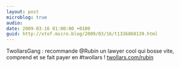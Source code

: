 ```yaml
---
layout: post
microblog: true
audio: 
date: 2009-03-16 01:00:00 +0100
guid: http://xtof.micro.blog/2009/03/16/t1336860139.html
---
```

TwollarsGang :  recommande @Rubin un lawyer cool qui bosse vite, comprend et se fait payer en #twollars !  [twollars.com/rubin](http://twollars.com/rubin)
